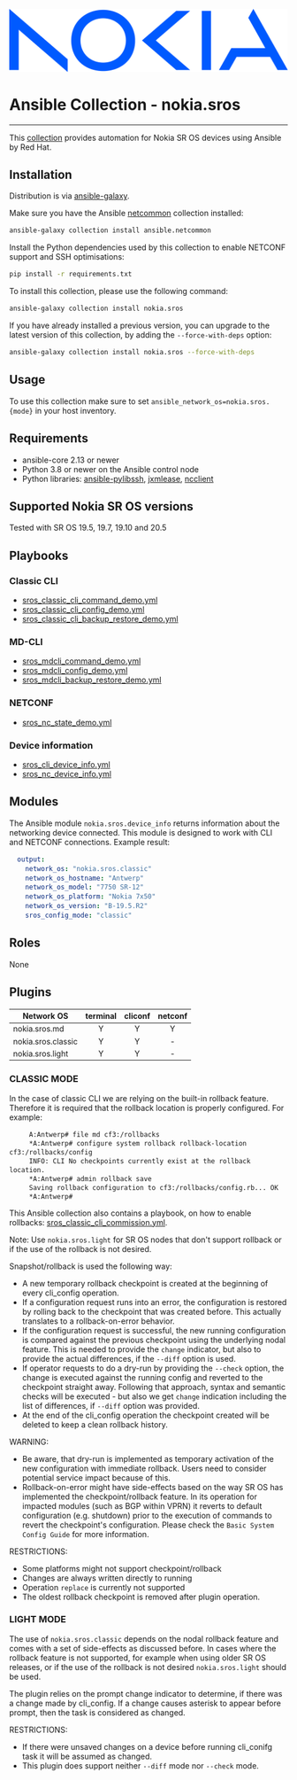 ![NOKIA](https://raw.githubusercontent.com/wisotzky/sros-ansible/master/media/logo.png)
# Ansible Collection - nokia.sros

***

This [collection](https://galaxy.ansible.com/nokia/sros) provides automation for Nokia SR OS devices using Ansible by Red Hat.

## Installation
Distribution is via [ansible-galaxy](https://galaxy.ansible.com/).

Make sure you have the Ansible [netcommon](https://galaxy.ansible.com/ansible/netcommon) collection installed:
```bash
ansible-galaxy collection install ansible.netcommon
```

Install the Python dependencies used by this collection to enable NETCONF
support and SSH optimisations:
```bash
pip install -r requirements.txt
```

To install this collection, please use the following command:
```bash
ansible-galaxy collection install nokia.sros
```

If you have already installed a previous version, you can  upgrade to the latest version of this collection, by adding the `--force-with-deps` option:
```bash
ansible-galaxy collection install nokia.sros --force-with-deps
```

## Usage
To use this collection make sure to set `ansible_network_os=nokia.sros.{mode}` in your host inventory.

## Requirements
* ansible-core 2.13 or newer
* Python 3.8 or newer on the Ansible control node
* Python libraries: [ansible-pylibssh](https://pypi.org/project/ansible-pylibssh/), [jxmlease](https://pypi.org/project/jxmlease/), [ncclient](https://pypi.org/project/ncclient/)

## Supported Nokia SR OS versions
Tested with SR OS 19.5, 19.7, 19.10 and 20.5

## Playbooks
### Classic CLI
* [sros_classic_cli_command_demo.yml](playbooks/sros_classic_cli_command_demo.yml)
* [sros_classic_cli_config_demo.yml](playbooks/sros_classic_cli_config_demo.yml)
* [sros_classic_cli_backup_restore_demo.yml](playbooks/sros_classic_cli_backup_restore_demo.yml)
### MD-CLI
* [sros_mdcli_command_demo.yml](playbooks/sros_mdcli_command_demo.yml)
* [sros_mdcli_config_demo.yml](playbooks/sros_mdcli_config_demo.yml)
* [sros_mdcli_backup_restore_demo.yml](playbooks/sros_mdcli_backup_restore_demo.yml)
### NETCONF
* [sros_nc_state_demo.yml](playbooks/sros_nc_state_demo.yml)
### Device information
* [sros_cli_device_info.yml](playbooks/sros_cli_device_info.yml)
* [sros_nc_device_info.yml](playbooks/sros_nc_device_info.yml)

## Modules
The Ansible module `nokia.sros.device_info` returns information about the networking device connected. This module is designed to work with CLI and NETCONF connections.
Example result:
```yaml
  output:
    network_os: "nokia.sros.classic"
    network_os_hostname: "Antwerp"
    network_os_model: "7750 SR-12"
    network_os_platform: "Nokia 7x50"
    network_os_version: "B-19.5.R2"
    sros_config_mode: "classic"
```

## Roles
None

## Plugins
|     Network OS      | terminal | cliconf | netconf |
|---------------------|:--------:|:-------:|:-------:|
| nokia.sros.md       |     Y    |    Y    |    Y    |
| nokia.sros.classic  |     Y    |    Y    |    -    |
| nokia.sros.light    |     Y    |    Y    |    -    |


### CLASSIC MODE
In the case of classic CLI we are relying on the built-in rollback feature.
Therefore it is required that the rollback location is properly configured.
For example:
```
     A:Antwerp# file md cf3:/rollbacks
     *A:Antwerp# configure system rollback rollback-location cf3:/rollbacks/config
     INFO: CLI No checkpoints currently exist at the rollback location.
     *A:Antwerp# admin rollback save
     Saving rollback configuration to cf3:/rollbacks/config.rb... OK
     *A:Antwerp#
```

This Ansible collection also contains a playbook, on how to enable rollbacks:
[sros_classic_cli_commission.yml](playbooks/sros_classic_cli_commission.yml).

Note: Use `nokia.sros.light` for SR OS nodes that don't support rollback or if the use of the
rollback is not desired.


Snapshot/rollback is used the following way:
* A new temporary rollback checkpoint is created at the beginning of every
  cli_config operation.
* If a configuration request runs into an error, the configuration is restored
  by rolling back to the checkpoint that was created before. This actually
  translates to a rollback-on-error behavior.
* If the configuration request is successful, the new running configuration is
  compared against the previous checkpoint using the underlying nodal feature.
  This is needed to provide the `change` indicator, but also to provide the
  actual differences, if the `--diff` option is used.
* If operator requests to do a dry-run by providing the `--check` option,
  the change is executed against the running config and reverted to the
  checkpoint straight away. Following that approach, syntax and
  semantic checks will be executed - but also we get `change` indication
  including the list of differences, if `--diff` option was provided.
* At the end of the cli_config operation the checkpoint created will be
  deleted to keep a clean rollback history.

WARNING:
* Be aware, that dry-run is implemented as temporary activation of the
  new configuration with immediate rollback. Users need to consider potential
  service impact because of this.
* Rollback-on-error might have side-effects based on the way SR OS has implemented
  the checkpoint/rollback feature. In its operation for impacted modules (such
  as BGP within VPRN) it reverts to default configuration (e.g. shutdown) prior
  to the execution of commands to revert the checkpoint's configuration. Please
  check the `Basic System Config Guide` for more information.

RESTRICTIONS:
* Some platforms might not support checkpoint/rollback
* Changes are always written directly to running
* Operation `replace` is currently not supported
* The oldest rollback checkpoint is removed after plugin operation.


### LIGHT MODE
The use of `nokia.sros.classic` depends on the nodal rollback feature and comes with
a set of side-effects as discussed before. In cases where the rollback feature is not
supported, for example when using older SR OS releases, or if the use of the rollback
is not desired `nokia.sros.light` should be used.

The plugin relies
on the prompt change indicator to determine, if there was a change made by cli_config.
If a change causes asterisk to appear before prompt, then the task is considered as changed.

RESTRICTIONS:
* If there were unsaved changes on a device before running cli_conifg task it will be assumed as changed.
* This plugin does support neither `--diff` mode nor `--check` mode.